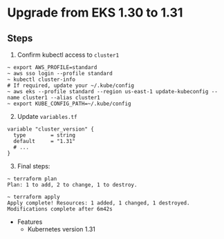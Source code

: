 # Upgrade from EKS 1.30 to 1.31

## Steps

1. Confirm kubectl access to `cluster1`

```shell
~ export AWS_PROFILE=standard
~ aws sso login --profile standard
~ kubectl cluster-info
# If required, update your ~/.kube/config
~ aws eks --profile standard --region us-east-1 update-kubeconfig --name cluster1 --alias cluster1
~ export KUBE_CONFIG_PATH=~/.kube/config
```

2. Update `variables.tf`

```hcl
variable "cluster_version" {
  type        = string
  default     = "1.31"
  # ...
}
```

3. Final steps:

```shell
~ terraform plan
Plan: 1 to add, 2 to change, 1 to destroy.

~ terraform apply
Apply complete! Resources: 1 added, 1 changed, 1 destroyed.
Modifications complete after 6m42s
```

- Features
  - Kubernetes version 1.31
